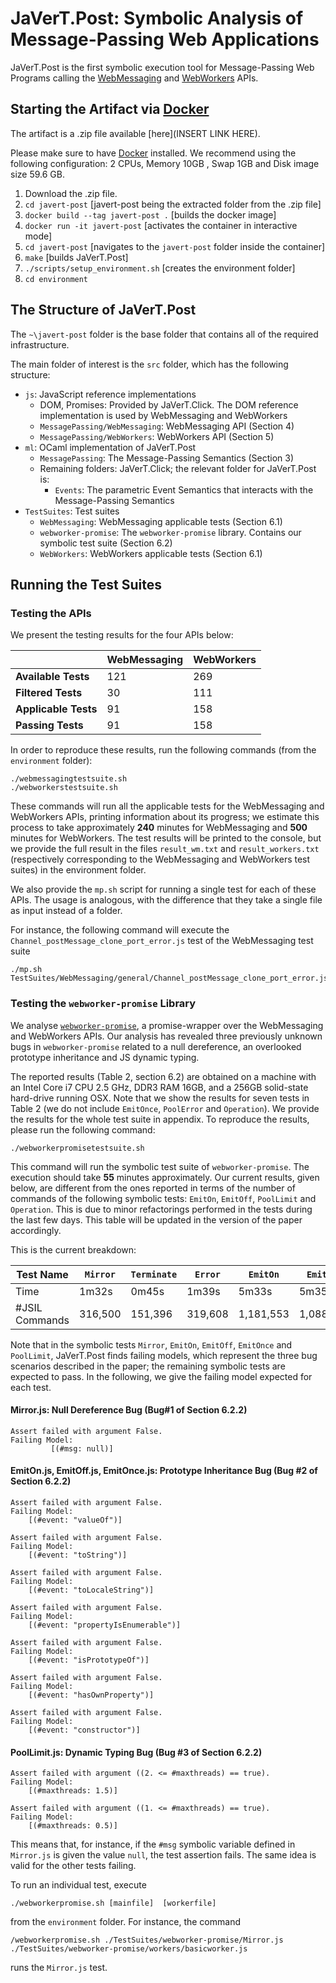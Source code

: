 # JaVerT.Post: Symbolic Analysis of Message-Passing Web Applications

JaVerT.Post is the first symbolic execution tool for Message-Passing Web Programs calling the [WebMessaging](https://html.spec.whatwg.org/multipage/web-messaging.html) and [WebWorkers](https://html.spec.whatwg.org/multipage/workers.html) APIs.

## Starting the Artifact via [Docker](https://docs.docker.com/)
The artifact is a .zip file available [here](INSERT LINK HERE).

Please make sure to have [Docker](https://docs.docker.com/) installed. We recommend using the following configuration: 2 CPUs, Memory 10GB , Swap 1GB and Disk image size 59.6 GB.

1. Download the .zip file.
2. `cd javert-post` [javert-post being the extracted folder from the .zip file]
3. `docker build --tag javert-post .` [builds the docker image]
4. `docker run -it javert-post` [activates the container in interactive mode]
5. `cd javert-post` [navigates to the `javert-post` folder inside the container]
6. `make` [builds JaVerT.Post]
7. `./scripts/setup_environment.sh` [creates the environment folder]
8. `cd environment`

## The Structure of JaVerT.Post
The `~\javert-post` folder is the base folder that contains all of the required infrastructure.

The main folder of interest is the `src` folder, which has the following structure: 

- `js`: JavaScript reference implementations
   - DOM, Promises: Provided by JaVerT.Click. The DOM reference implementation is used by WebMessaging and WebWorkers
   - `MessagePassing/WebMessaging`: WebMessaging API (Section 4)
   - `MessagePassing/WebWorkers`: WebWorkers API (Section 5)
- `ml`: OCaml implementation of JaVerT.Post
  - `MessagePassing`: The Message-Passing Semantics (Section 3)
  - Remaining folders: JaVerT.Click; the relevant folder for JaVerT.Post is:
    - `Events`: The parametric Event Semantics that interacts with the Message-Passing Semantics 
- `TestSuites`: Test suites
  - `WebMessaging`: WebMessaging applicable tests (Section 6.1)
  - `webworker-promise`: The `webworker-promise` library. Contains our symbolic test suite (Section 6.2)
  - `WebWorkers`: WebWorkers applicable tests (Section 6.1)

## Running the Test Suites

### Testing the APIs

We present the testing results for the four APIs below:

|                              | WebMessaging  | WebWorkers  |
|------------------------------|---------------|---------------|
| **Available Tests**          | 121           | 269        |
| **Filtered Tests**           | 30             | 111            | 
| **Applicable Tests**         | 91           | 158        | 
| **Passing Tests**            | 91           | 158         | 

In order to reproduce these results, run the following commands (from the `environment` folder): 

```
./webmessagingtestsuite.sh
./webworkerstestsuite.sh
```

These commands will run all the applicable tests for the WebMessaging and WebWorkers APIs, printing information about its progress; we estimate this process to take approximately **240** minutes for WebMessaging and **500** minutes for WebWorkers.
The test results will be printed to the console, but we provide the full result in the files `result_wm.txt` and `result_workers.txt` (respectively corresponding to the WebMessaging and WebWorkers test suites) in the environment folder.

We also provide the `mp.sh` script for running a single test for each of these APIs. 
The usage is analogous, with the difference that they take a single file as input instead of a folder. 

For instance, the following command will execute the `Channel_postMessage_clone_port_error.js` test of the WebMessaging test suite

```
./mp.sh TestSuites/WebMessaging/general/Channel_postMessage_clone_port_error.js
```

### Testing the `webworker-promise` Library

We analyse [`webworker-promise`](https://github.com/kwolfy/webworker-promise), a promise-wrapper over the WebMessaging and WebWorkers APIs. 
Our analysis has revealed three previously unknown bugs in `webworker-promise` related to a null dereference, an overlooked prototype inheritance and JS dynamic typing.

The reported results (Table 2, section 6.2) are obtained on a machine with an Intel Core i7 CPU 2.5 GHz, DDR3 RAM 16GB, and a 256GB solid-state hard-drive running OSX. Note that we show the results for seven tests in Table 2 (we do not include `EmitOnce`, `PoolError` and `Operation`). We provide the results for the whole test suite in appendix. To reproduce the results, please run the following command:

```
./webworkerpromisetestsuite.sh
```

This command will run the symbolic test suite of `webworker-promise`. The execution should take **55** minutes approximately. Our current results, given below, are different from the ones reported in terms of the number of commands of the following symbolic tests: `EmitOn`, `EmitOff`, `PoolLimit` and `Operation`. This is due to minor refactorings performed in the tests during the last few days. This table will be updated in the version of the paper accordingly.

This is the current breakdown:

| **Test Name**          | `Mirror`    | `Terminate`     | `Error`     | `EmitOn`     | `EmitOff`      |  `EmitOnce`  | `PoolSend`  |  `PoolError`   |  `PoolLimit`  |   `Operation`  |
|----------------------------|--------------|--------------------|--------------|-----------------|------------------|------------------|----------------- |-------------------|------------------|----------------|
| Time                         | 1m32s     | 0m45s            | 1m39s     |  5m33s        | 5m35s         |  10m13s       |  3m8s          |  2m3s             |  12m36s      |   14m44s   |
| #JSIL Commands    | 316,500   | 151,396          |  319,608  |  1,181,553   | 1,088,310    |   1,898,784   |   377,745    |   502,257        |  1,722,600   |   2,011,518  |

Note that in the symbolic tests `Mirror`, `EmitOn`, `EmitOff`, `EmitOnce` and `PoolLimit`, JaVerT.Post finds failing models, which represent the three bug scenarios described in the paper; the remaining symbolic tests are expected to pass. In the following, we give the failing model expected for each test.

#### Mirror.js: Null Dereference Bug (Bug#1 of Section 6.2.2)
```
Assert failed with argument False.
Failing Model: 
         [(#msg: null)]
```

#### EmitOn.js, EmitOff.js, EmitOnce.js: Prototype Inheritance Bug (Bug #2 of Section 6.2.2)
```
Assert failed with argument False.
Failing Model:
	[(#event: "valueOf")]

Assert failed with argument False.
Failing Model:
	[(#event: "toString")]

Assert failed with argument False.
Failing Model:
	[(#event: "toLocaleString")]

Assert failed with argument False.
Failing Model:
	[(#event: "propertyIsEnumerable")]

Assert failed with argument False.
Failing Model:
	[(#event: "isPrototypeOf")]

Assert failed with argument False.
Failing Model:
	[(#event: "hasOwnProperty")]

Assert failed with argument False.
Failing Model:
	[(#event: "constructor")]
```

#### PoolLimit.js: Dynamic Typing Bug (Bug #3 of Section 6.2.2)
````
Assert failed with argument ((2. <= #maxthreads) == true).
Failing Model:
	[(#maxthreads: 1.5)]

Assert failed with argument ((1. <= #maxthreads) == true).
Failing Model:
	[(#maxthreads: 0.5)]
````

This means that, for instance, if the `#msg` symbolic variable defined in `Mirror.js` is given the value `null`, the test assertion fails. The same idea is valid for the other tests failing.

To run an individual test, execute 

```
./webworkerpromise.sh [mainfile]  [workerfile]
``` 

from the `environment` folder. For instance, the command 
```
/webworkerpromise.sh ./TestSuites/webworker-promise/Mirror.js ./TestSuites/webworker-promise/workers/basicworker.js
``` 
runs the `Mirror.js` test.



